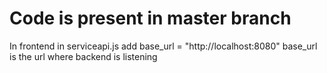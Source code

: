# Code is present in master branch  

In frontend in serviceapi.js add
base_url = "http://localhost:8080"
base_url is the url where backend is listening
